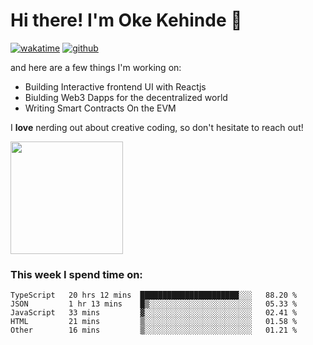 # Hi there! I'm Oke Kehinde :cowboy_hat_face:

[![wakatime](https://wakatime.com/badge/user/5f3f42a0-7b4f-4c4b-b2da-012c5ac2fa62.svg)](https://wakatime.com/@5f3f42a0-7b4f-4c4b-b2da-012c5ac2fa62)
[![github](https://img.shields.io/github/followers/okeken?logo=github&style=plastic)](https://github.com/okeken?tab=followers)

and here are a few things I'm working on:

- Building Interactive frontend UI with Reactjs
- Biulding Web3 Dapps for the decentralized world
- Writing Smart Contracts On the EVM

I **love** nerding out about creative coding, so don't hesitate to reach out!


<img height="180em" src="https://github-readme-stats.vercel.app/api?username=okeken&show_icons=true&hide_border=true&&count_private=true&include_all_commits=true" />

### This week I spend time on:

<!--START_SECTION:waka-->
```text
TypeScript   20 hrs 12 mins  ██████████████████████░░░   88.20 % 
JSON         1 hr 13 mins    █▒░░░░░░░░░░░░░░░░░░░░░░░   05.33 % 
JavaScript   33 mins         ▓░░░░░░░░░░░░░░░░░░░░░░░░   02.41 % 
HTML         21 mins         ▒░░░░░░░░░░░░░░░░░░░░░░░░   01.58 % 
Other        16 mins         ▒░░░░░░░░░░░░░░░░░░░░░░░░   01.21 % 
```
<!--END_SECTION:waka-->

